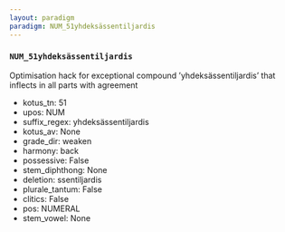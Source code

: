 ```yaml
---
layout: paradigm
paradigm: NUM_51yhdeksässentiljardis
---
```

### ` NUM_51yhdeksässentiljardis `

Optimisation hack for exceptional compound ’yhdeksässentiljardis’ that inflects in all parts with agreement
* kotus_tn: 51
* upos: NUM
* suffix_regex: yhdeksässentiljardis
* kotus_av: None
* grade_dir: weaken
* harmony: back
* possessive: False
* stem_diphthong: None
* deletion: ssentiljardis
* plurale_tantum: False
* clitics: False
* pos: NUMERAL
* stem_vowel: None
